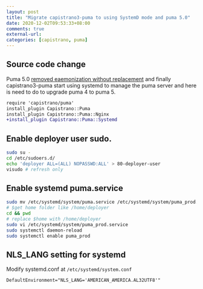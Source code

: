 ```yaml
---
layout: post
title: "Migrate capistrano3-puma to using SystemD mode and puma 5.0"
date: 2020-12-02T09:53:33+08:00
comments: true
external-url: 
categories: [capistrano, puma]
---
```


## Source code change

Puma 5.0 [removed eaemonization without replacement](https://github.com/puma/puma/blob/master/History.md#500--2020-09-17) and finally capistrano3-puma start using systemd to manage the puma server and here is need to do to upgrade puma 4 to puma 5.

```diff Capfile
require 'capistrano/puma'
install_plugin Capistrano::Puma
install_plugin Capistrano::Puma::Nginx
+install_plugin Capistrano::Puma::Systemd
```

## Enable deployer user sudo.

```bash
sudo su -
cd /etc/sudoers.d/
echo 'deployer ALL=(ALL) NOPASSWD:ALL' > 80-deployer-user
visudo # refresh only
```

## Enable systemd puma.service

```bash
sudo mv /etc/systemd/system/puma.service /etc/systemd/system/puma_prod.service
# $get home folder like /home/deployer
cd && pwd
# replace $home with /home/deployer
sudo vi /etc/systemd/system/puma_prod.service
sudo systemctl daemon-reload
sudo systemctl enable puma_prod
```

## NLS_LANG setting for systemd

Modify systemd.conf at `/etc/systemd/system.conf`

```text system.conf
DefaultEnvironment="NLS_LANG='AMERICAN_AMERICA.AL32UTF8'"
```
